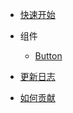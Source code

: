 - [快速开始](README.md)

- 组件

  - [Button](elements/button.md)

- [更新日志](CHANGELOG.md)

- [如何贡献](CONTRIBUTING.md)
